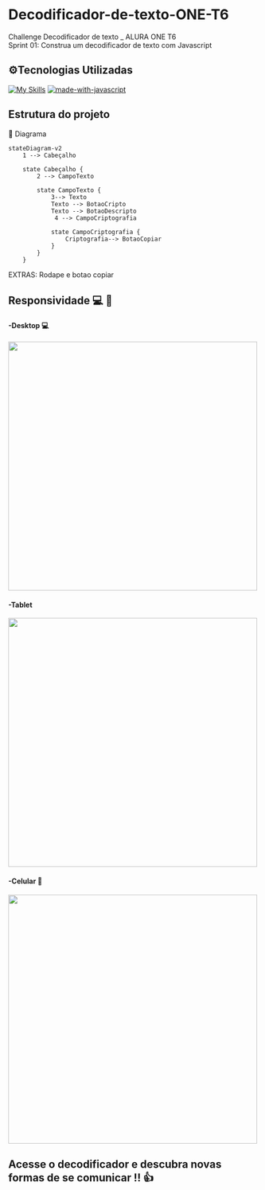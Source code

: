 # Decodificador-de-texto-ONE-T6
Challenge Decodificador de texto _ ALURA ONE T6 <br>
Sprint 01: Construa um decodificador de texto com Javascript<br>

<h2>⚙️Tecnologias Utilizadas</h2>

[![My Skills](https://skillicons.dev/icons?i=html,js,css,vscode,figma&theme=light)](https://skillicons.dev)
[![made-with-javascript](https://img.shields.io/badge/Made%20with-JavaScript-1f425f.svg)](https://www.javascript.com)

## Estrutura do projeto
 :open_file_folder: Diagrama
```mermaid
stateDiagram-v2
    1 --> Cabeçalho 

    state Cabeçalho {
        2 --> CampoTexto 

        state CampoTexto {
	        3--> Texto
            Texto --> BotaoCripto
	        Texto --> BotaoDescripto
		     4 --> CampoCriptografia

            state CampoCriptografia {
                Criptografia--> BotaoCopiar
            }
        }
    }
```
EXTRAS: Rodape e botao copiar

## Responsividade :computer: :iphone:
#### -Desktop :computer: 
  <div align="left">
    <img src= "https://github.com/KawenyVieira/Decodificador-de-texto-ONE-T6/assets/105323660/4e74f5f6-8dca-4bdb-9c5c-5af2eb1affbe" width= "500px"/>
  </div>

#### -Tablet 
   <div align="left">
    <img src= "https://github.com/KawenyVieira/Decodificador-de-texto-ONE-T6/assets/105323660/d3dd22ab-2ccf-4547-a7e9-ed378c9cef7e" width= "500px"/>
  </div>

#### -Celular :iphone:
   <div align="left">
      <img src= "https://github.com/KawenyVieira/Decodificador-de-texto-ONE-T6/assets/105323660/1e73ec76-cde3-4036-bc75-047cc59dc19c" width= "500px"/>
    </div>

## Acesse o decodificador e descubra novas formas de se comunicar !! :+1:

